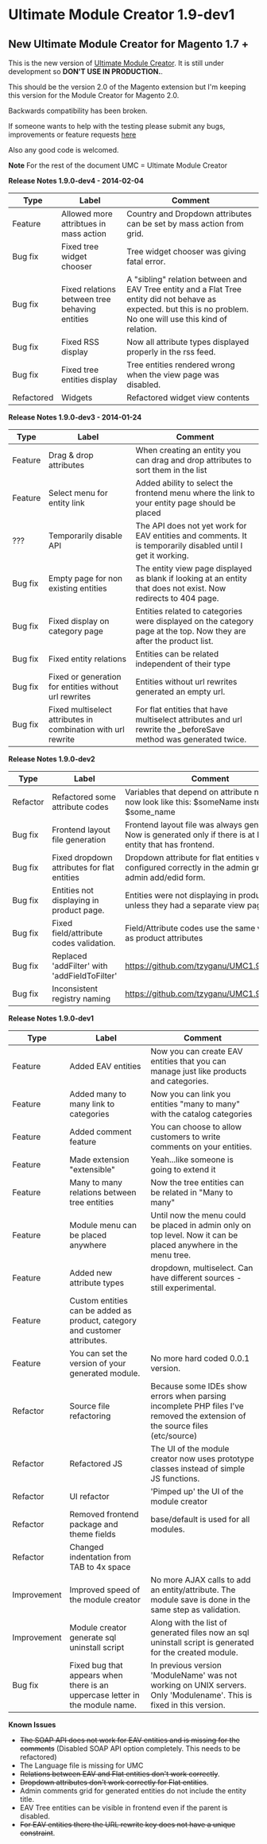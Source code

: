 Ultimate Module Creator 1.9-dev1
======

New Ultimate Module Creator for Magento 1.7 +
-------------

This is the new version of <a href="https://github.com/tzyganu/moduleCreator">Ultimate Module Creator</a>. It is still under development so **DON'T USE IN PRODUCTION.**.  


This should be the version 2.0 of the Magento extension but I'm keeping this version for the Module Creator for Magento 2.0.  

Backwards compatibility has been broken.

If someone wants to help with the testing please submit any bugs, improvements or feature requests <a href="https://github.com/tzyganu/UMC1.9/issues">here</a>

Also any good code is welcomed.

**Note**
For the rest of the document UMC = Ultimate Module Creator

**Release Notes 1.9.0-dev4 - 2014-02-04**

|Type|Label|Comment|
|----|-----|-------|
|Feature|Allowed more attribtues in mass action|Country and Dropdown attributes can be set by mass action from grid.|
|Bug fix|Fixed tree widget chooser|Tree widget chooser was giving fatal error.|
|Bug fix|Fixed relations between tree behaving entities|A "sibling" relation between and EAV Tree entity and a Flat Tree entity did not behave as expected. but this is no problem. No one will use this kind of relation.|
|Bug fix|Fixed RSS display|Now all attribute types displayed properly in the rss feed.|
|Bug fix|Fixed tree entities display|Tree entities rendered wrong when the view page was disabled.|
|Refactored|Widgets|Refactored widget view contents|

**Release Notes 1.9.0-dev3 - 2014-01-24**

|Type|Label|Comment|
|----|-----|-------|
|Feature|Drag & drop attributes|When creating an entity you can drag and drop attributes to sort them in the list|
|Feature|Select menu for entity link|Added ability to select the frontend menu where the link to your entity page should be placed|
|???|Temporarily disable API|The API does not yet work for EAV entities and comments. It is temporarily disabled until I get it working.|
|Bug fix|Empty page for non existing entities|The entity view page displayed as blank if looking at an entity that does not exist. Now redirects to 404 page.|
|Bug fix|Fixed display on category page|Entities related to categories were displayed on the category page at the top. Now they are after the product list.|
|Bug fix|Fixed entity relations |Entities can be related independent of their type|
|Bug fix|Fixed or generation for entities without url rewrites|Entities without url rewrites generated an empty url.|
|Bug fix|Fixed multiselect attributes in combination with url rewrite|For flat entities that have multiselect attributes and url rewrite the _beforeSave method was generated twice.|

**Release Notes 1.9.0-dev2**

|Type|Label|Comment|
|----|-----|-------|
|Refactor|Refactored some attribute codes|Variables that depend on attribute names now look like this: $someName instead of $some_name|
|Bug fix|Frontend layout file generation|Frontend layout file was always generated. Now is generated only if there is at least one entity that has frontend.|
|Bug fix|Fixed dropdown attributes for flat entities|Dropdown attribute for flat entities were not configured correctly in the admin grid and admin add/edid form.|
|Bug fix|Entities not displaying in product page.|Entities were not displaying in product page unless they had a separate view page.|
|Bug fix|Fixed field/attribute codes validation.|Field/Attribute codes use the same validation as product attributes|
|Bug fix|Replaced 'addFilter' with 'addFieldToFilter'|<a href="https://github.com/tzyganu/UMC1.9/issues/1">https://github.com/tzyganu/UMC1.9/issues/1</a>|
|Bug fix|Inconsistent registry naming |<a href="https://github.com/tzyganu/UMC1.9/issues/3">https://github.com/tzyganu/UMC1.9/issues/3</a>|


**Release Notes 1.9.0-dev1**

|Type|Label|Comment|
|----|-----|-------|
|Feature|Added EAV entities|Now you can create EAV entities that you can manage just like products and categories.|
|Feature|Added many to many link to categories|Now you can link you entities "many to many" with the catalog categories|
|Feature|Added comment feature|You can choose to allow customers to write comments on your entities.|
|Feature|Made extension "extensible"|Yeah...like someone is going to extend it|
|Feature|Many to many relations between tree entities|Now the tree entities can be related in "Many to many"|
|Feature|Module menu can be placed anywhere|Until now the menu could be placed in admin only on top level. Now it can be placed anywhere in the menu tree.|
|Feature|Added new attribute types|dropdown, multiselect. Can have different sources - still experimental.|
|Feature|Custom entities can be added as product, category and customer attributes.| |
|Feature|You can set the version of your generated module.|No more hard coded 0.0.1 version.|
|Refactor|Source file refactoring|Because some IDEs show errors when parsing incomplete PHP files I've removed the extension of the source files (etc/source)|
|Refactor|Refactored JS|The UI of the module creator now uses prototype classes instead of simple JS functions.|
|Refactor|UI refactor|'Pimped up' the UI of the module creator||
|Refactor|Removed frontend package and theme fields|base/default is used for all modules.|
|Refactor|Changed indentation from TAB to 4x space||
|Improvement|Improved speed of the module creator|No more AJAX calls to add an entity/attribute. The module save is done in the same step as validation.|
|Improvement|Module creator generate sql uninstall script|Along with the list of generated files now an sql uninstall script is generated for the created module.|
|Bug fix|Fixed bug that appears when there is an uppercase letter in the module name.|In previous version 'ModuleName' was not working on UNIX servers. Only 'Modulename'. This is fixed in this version.|  


**Known Issues**

* ~~The SOAP API does not work for EAV entities and is missing for the comments~~ (Disabled SOAP API option completely. This needs to be refactored)
* The Language file is missing for UMC
* ~~Relations between EAV and Flat entities don't work correctly~~.
* ~~Dropdown attributes don't work correctly for Flat entities~~.
* Admin comments grid for generated entities do not include the entity title.
* EAV Tree entities can be visible in frontend even if the parent is disabled.
* ~~For EAV entities there the URL rewrite key does not have a unique constraint~~.

